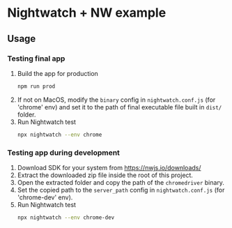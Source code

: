 # Nightwatch + NW example

## Usage

### Testing final app

1. Build the app for production
   ```sh
   npm run prod
   ```
2. If not on MacOS, modify the `binary` config in `nightwatch.conf.js` (for 'chrome' env) and set it to the path of final executable file built in `dist/` folder.
3. Run Nightwatch test
   ```sh
   npx nightwatch --env chrome
   ```

### Testing app during development

1. Download SDK for your system from https://nwjs.io/downloads/
2. Extract the downloaded zip file inside the root of this project.
3. Open the extracted folder and copy the path of the `chromedriver` binary.
4. Set the copied path to the `server_path` config in `nightwatch.conf.js` (for 'chrome-dev' env).
5. Run Nightwatch test
   ```sh
   npx nightwatch --env chrome-dev
   ```

